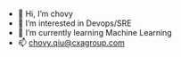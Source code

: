 - 👋 Hi, I’m chovy
- 👀 I’m interested in Devops/SRE
- 🌱 I’m currently learning Machine Learning
- 📫 chovy.qiu@cxagroup.com

<!---
qiuweiwei111/qiuweiwei111 is a ✨ special ✨ repository because its `README.md` (this file) appears on your GitHub profile.
You can click the Preview link to take a look at your changes.
--->
